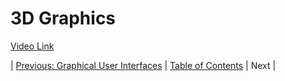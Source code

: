 # 3D Graphics
[Video Link](https://youtu.be/TEAtmCYYKZA)

| [Previous: Graphical User Interfaces](../26/README.md) | [Table of Contents](../README.md#table-of-contents) | Next |
